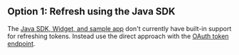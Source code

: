 ## Option 1: Refresh using the Java SDK

The [Java SDK, Widget, and sample app](https://github.com/okta/okta-idx-java)
don't currently have built-in support for refreshing tokens. Instead use
the direct approach with the [OAuth token endpoint](#refresh-using-the-oauth-token-endpoint).
